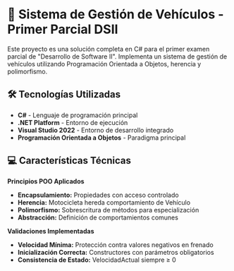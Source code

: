 # 🚗 Sistema de Gestión de Vehículos - Primer Parcial DSII

Este proyecto es una solución completa en C# para el primer examen parcial de "Desarrollo de Software II". 
Implementa un sistema de gestión de vehículos utilizando Programación Orientada a Objetos, herencia y polimorfismo.

## 🛠 Tecnologías Utilizadas

- **C#** - Lenguaje de programación principal
- **.NET Platform** - Entorno de ejecución
- **Visual Studio 2022** - Entorno de desarrollo integrado
- **Programación Orientada a Objetos** - Paradigma principal

## 💻 Características Técnicas

**Principios POO Aplicados**

- **Encapsulamiento:** Propiedades con acceso controlado
- **Herencia:** Motocicleta hereda comportamiento de Vehículo
- **Polimorfismo:** Sobrescritura de métodos para especialización
- **Abstracción:** Definición de comportamientos comunes

**Validaciones Implementadas**

- **Velocidad Mínima:** Protección contra valores negativos en frenado
- **Inicialización Correcta:** Constructores con parámetros obligatorios
- **Consistencia de Estado:** VelocidadActual siempre ≥ 0
